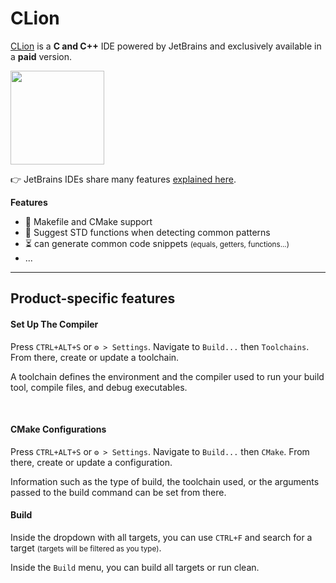 # CLion

<div class="row row-cols-lg-2"><div>

[CLion](https://www.jetbrains.com/clion/) is a **C and C++** IDE powered by JetBrains and exclusively available in a **paid** version.

<p class="text-center">
<img src="/courses/tools-and-frameworks/editors/gui/jetbrains/clion/_images/logo.png" width="150"/>
</p>

👉 JetBrains IDEs share many features [explained here](../_general/index.md).
</div><div>

**Features**

* 🌱 Makefile and CMake support
* 🚀 Suggest STD functions when detecting common patterns
* ⏳ can generate common code snippets <small>(equals, getters, functions...)</small>
* ...
</div></div>

<hr class="sep-both">

## Product-specific features

<div class="row row-cols-lg-2"><div>

#### Set Up The Compiler

Press `CTRL+ALT+S` or `⚙️ > Settings`. Navigate to `Build...` then `Toolchains`. From there, create or update a toolchain.

A toolchain defines the environment and the compiler used to run your build tool, compile files, and debug executables.

<br>

#### CMake Configurations

Press `CTRL+ALT+S` or `⚙️ > Settings`. Navigate to `Build...` then `CMake`. From there, create or update a configuration.

Information such as the type of build, the toolchain used, or the arguments passed to the build command can be set from there.
</div><div>

#### Build

Inside the dropdown with all targets, you can use `CTRL+F` and search for a target <small>(targets will be filtered as you type)</small>.

Inside the `Build` menu, you can build all targets or run clean.
</div></div>